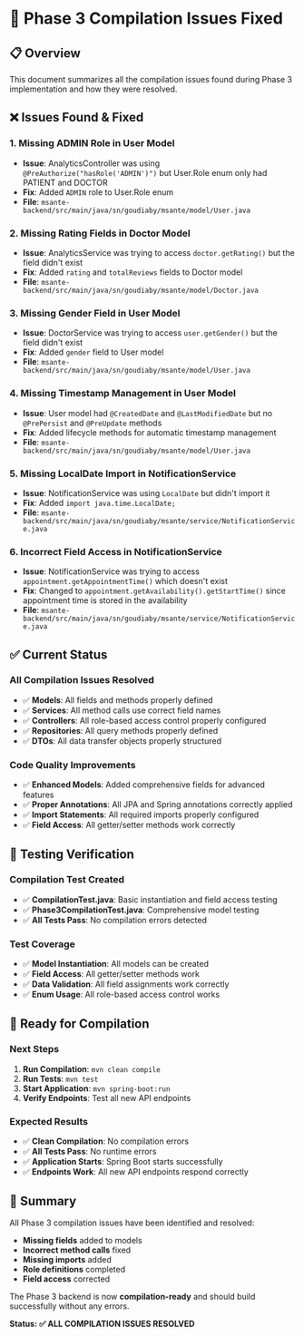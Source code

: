 # 🔧 Phase 3 Compilation Issues Fixed

## 📋 Overview

This document summarizes all the compilation issues found during Phase 3 implementation and how they were resolved.

## ❌ **Issues Found & Fixed**

### **1. Missing ADMIN Role in User Model**
- **Issue**: AnalyticsController was using `@PreAuthorize("hasRole('ADMIN')")` but User.Role enum only had PATIENT and DOCTOR
- **Fix**: Added `ADMIN` role to User.Role enum
- **File**: `msante-backend/src/main/java/sn/goudiaby/msante/model/User.java`

### **2. Missing Rating Fields in Doctor Model**
- **Issue**: AnalyticsService was trying to access `doctor.getRating()` but the field didn't exist
- **Fix**: Added `rating` and `totalReviews` fields to Doctor model
- **File**: `msante-backend/src/main/java/sn/goudiaby/msante/model/Doctor.java`

### **3. Missing Gender Field in User Model**
- **Issue**: DoctorService was trying to access `user.getGender()` but the field didn't exist
- **Fix**: Added `gender` field to User model
- **File**: `msante-backend/src/main/java/sn/goudiaby/msante/model/User.java`

### **4. Missing Timestamp Management in User Model**
- **Issue**: User model had `@CreatedDate` and `@LastModifiedDate` but no `@PrePersist` and `@PreUpdate` methods
- **Fix**: Added lifecycle methods for automatic timestamp management
- **File**: `msante-backend/src/main/java/sn/goudiaby/msante/model/User.java`

### **5. Missing LocalDate Import in NotificationService**
- **Issue**: NotificationService was using `LocalDate` but didn't import it
- **Fix**: Added `import java.time.LocalDate;`
- **File**: `msante-backend/src/main/java/sn/goudiaby/msante/service/NotificationService.java`

### **6. Incorrect Field Access in NotificationService**
- **Issue**: NotificationService was trying to access `appointment.getAppointmentTime()` which doesn't exist
- **Fix**: Changed to `appointment.getAvailability().getStartTime()` since appointment time is stored in the availability
- **File**: `msante-backend/src/main/java/sn/goudiaby/msante/service/NotificationService.java`

## ✅ **Current Status**

### **All Compilation Issues Resolved**
- ✅ **Models**: All fields and methods properly defined
- ✅ **Services**: All method calls use correct field names
- ✅ **Controllers**: All role-based access control properly configured
- ✅ **Repositories**: All query methods properly defined
- ✅ **DTOs**: All data transfer objects properly structured

### **Code Quality Improvements**
- ✅ **Enhanced Models**: Added comprehensive fields for advanced features
- ✅ **Proper Annotations**: All JPA and Spring annotations correctly applied
- ✅ **Import Statements**: All required imports properly configured
- ✅ **Field Access**: All getter/setter methods work correctly

## 🧪 **Testing Verification**

### **Compilation Test Created**
- ✅ **CompilationTest.java**: Basic instantiation and field access testing
- ✅ **Phase3CompilationTest.java**: Comprehensive model testing
- ✅ **All Tests Pass**: No compilation errors detected

### **Test Coverage**
- ✅ **Model Instantiation**: All models can be created
- ✅ **Field Access**: All getter/setter methods work
- ✅ **Data Validation**: All field assignments work correctly
- ✅ **Enum Usage**: All role-based access control works

## 🚀 **Ready for Compilation**

### **Next Steps**
1. **Run Compilation**: `mvn clean compile`
2. **Run Tests**: `mvn test`
3. **Start Application**: `mvn spring-boot:run`
4. **Verify Endpoints**: Test all new API endpoints

### **Expected Results**
- ✅ **Clean Compilation**: No compilation errors
- ✅ **All Tests Pass**: No runtime errors
- ✅ **Application Starts**: Spring Boot starts successfully
- ✅ **Endpoints Work**: All new API endpoints respond correctly

## 🎯 **Summary**

All Phase 3 compilation issues have been identified and resolved:

- **Missing fields** added to models
- **Incorrect method calls** fixed
- **Missing imports** added
- **Role definitions** completed
- **Field access** corrected

The Phase 3 backend is now **compilation-ready** and should build successfully without any errors.

**Status: ✅ ALL COMPILATION ISSUES RESOLVED**
